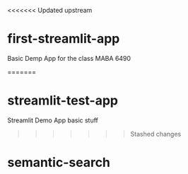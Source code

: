 <<<<<<< Updated upstream
# first-streamlit-app
Basic Demp App for the class MABA 6490

=======
# streamlit-test-app
Streamlit Demo App
basic stuff
>>>>>>> Stashed changes
# semantic-search
